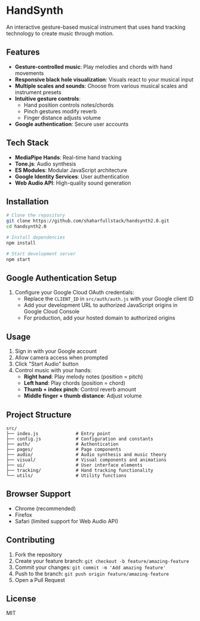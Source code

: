 # HandSynth

An interactive gesture-based musical instrument that uses hand tracking technology to create music through motion.

## Features

- **Gesture-controlled music**: Play melodies and chords with hand movements
- **Responsive black hole visualization**: Visuals react to your musical input
- **Multiple scales and sounds**: Choose from various musical scales and instrument presets
- **Intuitive gesture controls**: 
  - Hand position controls notes/chords
  - Pinch gestures modify reverb
  - Finger distance adjusts volume
- **Google authentication**: Secure user accounts

## Tech Stack

- **MediaPipe Hands**: Real-time hand tracking
- **Tone.js**: Audio synthesis 
- **ES Modules**: Modular JavaScript architecture
- **Google Identity Services**: User authentication
- **Web Audio API**: High-quality sound generation

## Installation

```bash
# Clone the repository
git clone https://github.com/shaharfullstack/handsynth2.0.git
cd handsynth2.0

# Install dependencies
npm install

# Start development server
npm start
```

## Google Authentication Setup

1. Configure your Google Cloud OAuth credentials:
   - Replace the `CLIENT_ID` in `src/auth/auth.js` with your Google client ID
   - Add your development URL to authorized JavaScript origins in Google Cloud Console
   - For production, add your hosted domain to authorized origins

## Usage

1. Sign in with your Google account
2. Allow camera access when prompted
3. Click "Start Audio" button
4. Control music with your hands:
   - **Right hand**: Play melody notes (position = pitch)
   - **Left hand**: Play chords (position = chord)
   - **Thumb + index pinch**: Control reverb amount
   - **Middle finger + thumb distance**: Adjust volume

## Project Structure

```
src/
├── index.js              # Entry point
├── config.js             # Configuration and constants
├── auth/                 # Authentication
├── pages/                # Page components
├── audio/                # Audio synthesis and music theory
├── visual/               # Visual components and animations
├── ui/                   # User interface elements
├── tracking/             # Hand tracking functionality
└── utils/                # Utility functions
```

## Browser Support

- Chrome (recommended)
- Firefox
- Safari (limited support for Web Audio API)

## Contributing

1. Fork the repository
2. Create your feature branch: `git checkout -b feature/amazing-feature`
3. Commit your changes: `git commit -m 'Add amazing feature'`
4. Push to the branch: `git push origin feature/amazing-feature`
5. Open a Pull Request

## License

MIT
